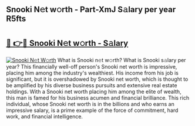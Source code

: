 ## Snooki N𝚎t w𝚘rth - Part-XmJ S𝚊lary per year R5fts

# <h2><a href="http://gc2pg0.nevu.top/?p=Snooki">🔗 👉🔴 Snooki N𝚎t w𝚘rth - S𝚊lary</a></h2>

[![Snooki N𝚎t W𝚘rth](https://i.imgur.com/Oavwk0R.jpeg)](http://gc2pg0.nevu.top/?p=Snooki)
What is Snooki n𝚎t w𝚘rth? What is Snooki s𝚊lary per year?
This financially well-off person's Snooki net worth is impressive, placing him among the industry's wealthiest. His income from his job is significant, but it is overshadowed by Snooki net worth, which is thought to be amplified by his diverse business pursuits and extensive real estate holdings. With a Snooki net worth placing him among the elite of wealth, this man is famed for his business acumen and financial brilliance. This rich individual, whose Snooki net worth is in the billions and who earns an impressive salary, is a prime example of the force of commitment, hard work, and financial intelligence.
